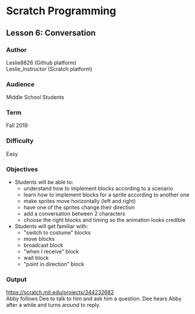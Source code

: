 # Scratch Programming

## Lesson 6: Conversation

### Author
Leslie8826 (Github platform) <br>
Leslie_Instructor (Scratch platform)

### Audience 
Middle School Students

### Term
Fall 2019

### Difficulty
Easy

### Objectives
  - Students will be able to: 
       * understand how to implement blocks according to a scenario
       * learn how to implement blocks for a sprite according to another one
       * make sprites move horizontally (left and right)
       * have one of the sprites change their direction
       * add a conversation between 2 characters
       * choose the right blocks and timing so the animation looks credible
  - Students will get familiar with:
       * "switch to costume" blocks
       * move blocks
       * broadcast block
       * "when I receive" block
       * wait block
       * "point in direction" block

### Output
https://scratch.mit.edu/projects/344232682 <br>
Abby follows Dee to talk to him and ask him a question. Dee hears Abby after a while and turns around to reply.
